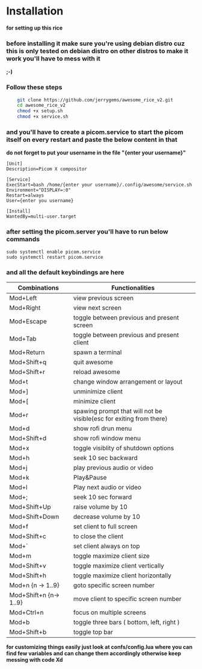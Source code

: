 # Installation
**for setting up this rice**
### before installing it make sure you're using debian distro cuz this is only tested on debian distro on other distros to make it work you'll have to mess with it
**;-)**
### Follow these steps

```bash
    git clone https://github.com/jerrygems/awesome_rice_v2.git
    cd awesome_rice_v2
    chmod +x setup.sh
    chmod +x service.sh
```
### and you'll have to create a picom.service to start the picom itself on every restart and paste the below content in that
**do not forget to put your username in the file "{enter your username}"**
```
[Unit]
Description=Picom X compositor

[Service]
ExecStart=bash /home/{enter your username}/.config/awesome/service.sh
Environment="DISPLAY=:0"
Restart=always
User={enter you username}

[Install]
WantedBy=multi-user.target
```

### after setting the picom.server you'll have to run below commands

```
sudo systemctl enable picom.service
sudo systemctl restart picom.service
```
### and all the default keybindings are here 

| Combinations           | Functionalities                                                     |
| ---------------------- | ------------------------------------------------------------------- |
| Mod+Left               | view previous screen                                                |
| Mod+Right              | view next screen                                                    |
| Mod+Escape             | toggle between previous and present screen                          |
| Mod+Tab                | toggle between previous and present client                          |
| Mod+Return             | spawn a terminal                                                    |
| Mod+Shift+q            | quit awesome                                                        |
| Mod+Shift+r            | reload awesome                                                      |
| Mod+t                  | change window arrangement or layout                                 |
| Mod+]                  | unminimize client                                                   |
| Mod+[                  | minimize client                                                     |
| Mod+r                  | spawing prompt that will not be visible(esc for exiting from there) |
| Mod+d                  | show rofi drun menu                                                 |
| Mod+Shift+d            | show rofi window menu                                               |
| Mod+x                  | toggle visiblity of shutdown options                                |
| Mod+h                  | seek 10 sec backward                                                |
| Mod+j                  | play previous audio or video                                        |
| Mod+k                  | Play&Pause                                                          |
| Mod+l                  | Play next audio or video                                            |
| Mod+;                  | seek 10 sec forward                                                 |
| Mod+Shift+Up           | raise volume by 10                                                  |
| Mod+Shift+Down         | decrease volume by 10                                               |
| Mod+f                  | set client to full screen                                           |
| Mod+Shift+c            | to close the client                                                 |
| Mod+`                  | set client always on top                                            |
| Mod+m                  | toggle maximize client size                                         |
| Mod+Shift+v            | toggle maximize client vertically                                   |
| Mod+Shift+h            | toggle maximize client horizontally                                 |
| Mod+n {n -> 1..9}      | goto specific screen number                                         |
| Mod+Shift+n {n-> 1..9} | move client to specific screen number                               |
| Mod+Ctrl+n             | focus on multiple screens                                           |
| Mod+b                  | toggle three bars ( bottom, left, right )                           |
| Mod+Shift+b            | toggle top bar                                                      |

**for customizing things easily just look at confs/config.lua where you can find few variables and can change them accordingly otherwise keep messing with code Xd**
